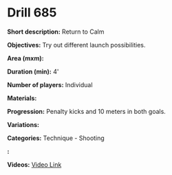 # Drill 685

**Short description:**
Return to Calm

**Objectives:**
Try out different launch possibilities.

**Area (mxm):**


**Duration (min):**
4'

**Number of players:**
Individual

**Materials:**


**Progression:**
Penalty kicks and 10 meters in both goals.

**Variations:**


**Categories:**
Technique - Shooting

**:**


**Videos:**
[Video Link](https://www.youtube.com/embed/PFa-fqTo--8)

